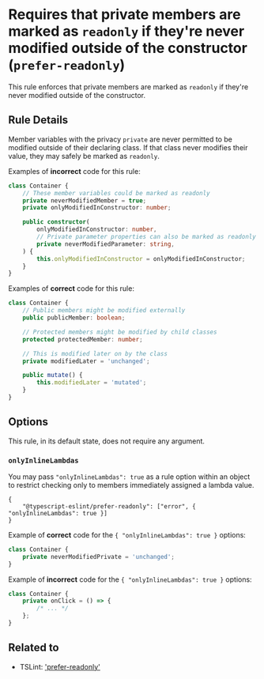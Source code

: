 # Requires that private members are marked as `readonly` if they're never modified outside of the constructor (`prefer-readonly`)

This rule enforces that private members are marked as `readonly` if they're never modified outside of the constructor.

## Rule Details

Member variables with the privacy `private` are never permitted to be modified outside of their declaring class.
If that class never modifies their value, they may safely be marked as `readonly`.

Examples of **incorrect** code for this rule:

```ts
class Container {
    // These member variables could be marked as readonly
    private neverModifiedMember = true;
    private onlyModifiedInConstructor: number;

    public constructor(
        onlyModifiedInConstructor: number,
        // Private parameter properties can also be marked as readonly
        private neverModifiedParameter: string,
    ) {
        this.onlyModifiedInConstructor = onlyModifiedInConstructor;
    }
}
```

Examples of **correct** code for this rule:

```ts
class Container {
    // Public members might be modified externally
    public publicMember: boolean;

    // Protected members might be modified by child classes
    protected protectedMember: number;

    // This is modified later on by the class
    private modifiedLater = 'unchanged';

    public mutate() {
        this.modifiedLater = 'mutated';
    }
}
```

## Options

This rule, in its default state, does not require any argument.

### `onlyInlineLambdas`

You may pass `"onlyInlineLambdas": true` as a rule option within an object to restrict checking only to members immediately assigned a lambda value.

```jsonc
{
    "@typescript-eslint/prefer-readonly": ["error", { "onlyInlineLambdas": true }]
}
```

Example of **correct** code for the `{ "onlyInlineLambdas": true }` options:

```ts
class Container {
    private neverModifiedPrivate = 'unchanged';
}
```

Example of **incorrect** code for the `{ "onlyInlineLambdas": true }` options:

```ts
class Container {
    private onClick = () => {
        /* ... */
    };
}
```

## Related to

-   TSLint: ['prefer-readonly'](https://palantir.github.io/tslint/rules/prefer-readonly)
